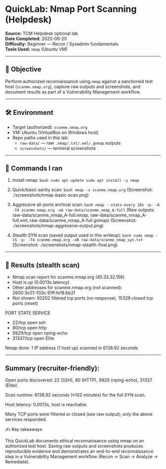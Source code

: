 # QuickLab: Nmap Port Scanning (Helpdesk)

**Source:** TCM Helpdesk optional lab  
**Date Completed:** 2025-09-20  
**Difficulty:** Beginner — Recon / Sysadmin fundamentals  
**Tools Used:** `nmap` (Ubuntu VM)

---

## 🎯 Objective
Perform authorized reconnaissance using `nmap` against a sanctioned test host (`scanme.nmap.org`), capture raw outputs and screenshots, and document results as part of a Vulnerability Management workflow.

---

## 🛠 Environment
- Target (authorized): `scanme.nmap.org`  
- VM: Ubuntu (VirtualBox on Windows host)  
- Repo paths used in this lab:
  - `raw-data/` — raw `.nmap/.txt/.xml/.gnmap` outputs  
  - `screenshots/` — terminal screenshots

---

## 🔢 Commands I ran
1. Install nmap:
`bash
sudo apt update
sudo apt install -y nmap`

2. Quick/basic sanity scan:
`bash
nmap -v scanme.nmap.org`
(Screenshot: ./screenshots/nmap-basic-scan.png)

3. Aggressive all-ports archival scan:
`bash
nmap --stats-every 10s -p- -A -T4 scanme.nmap.org -oA raw-data/scanme_nmap_A-full`
(Raw outputs: raw-data/scanme_nmap_A-full.nmap, raw-data/scanme_nmap_A-full.xml, raw-data/scanme_nmap_A-full.gnmap)
(Screenshot: ./screenshots/nmap-aggressive-output.png)

4. Stealth SYN scan (saved output used in this writeup):
`bash
sudo nmap -sS -p- -T4 scanme.nmap.org -oN raw-data/scanme_nmap_syn.txt`
(Screenshot: ./screenshots/nmap-stealth-final.png)

---

## 🔎 Results (stealth scan)
- Nmap scan report for scanme.nmap.org (45.33.32.156)
- Host is up (0.0013s latency).
- Other addresses for scanme.nmap.org (not scanned): 2600:3c01::f03c:91ff:fe18:bb2f
- Not shown: 50202 filtered tcp ports (no-response), 15329 closed tcp ports (reset)

PORT      STATE SERVICE
- 22/tcp    open  ssh
- 80/tcp    open  http
- 9929/tcp  open  nping-echo
- 31337/tcp open  Elite

Nmap done: 1 IP address (1 host up) scanned in 6138.92 seconds

---

## Summary (recruiter-friendly):

Open ports discovered: 22 (SSH), 80 (HTTP), 9929 (nping-echo), 31337 (Elite).

Scan runtime: 6138.92 seconds (≈102 minutes) for the full SYN scan.

Host latency: 0.0013s, host is reachable.

Many TCP ports were filtered or closed (see raw output); only the above services responded.

✍️ Key takeaways

This QuickLab documents ethical reconnaissance using nmap on an authorized test host. Saving raw outputs and screenshots produces reproducible evidence and demonstrates an end-to-end reconnaissance step in a Vulnerability Management workflow (Recon → Scan → Analyze → Remediate).
